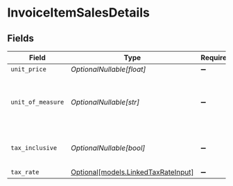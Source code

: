 # InvoiceItemSalesDetails


## Fields

| Field                                                                  | Type                                                                   | Required                                                               | Description                                                            | Example                                                                |
| ---------------------------------------------------------------------- | ---------------------------------------------------------------------- | ---------------------------------------------------------------------- | ---------------------------------------------------------------------- | ---------------------------------------------------------------------- |
| `unit_price`                                                           | *OptionalNullable[float]*                                              | :heavy_minus_sign:                                                     | N/A                                                                    | 27500.5                                                                |
| `unit_of_measure`                                                      | *OptionalNullable[str]*                                                | :heavy_minus_sign:                                                     | Description of the unit type the item is sold as, ie: kg, hour.        | pc.                                                                    |
| `tax_inclusive`                                                        | *OptionalNullable[bool]*                                               | :heavy_minus_sign:                                                     | Amounts are including tax                                              | true                                                                   |
| `tax_rate`                                                             | [Optional[models.LinkedTaxRateInput]](../models/linkedtaxrateinput.md) | :heavy_minus_sign:                                                     | N/A                                                                    |                                                                        |